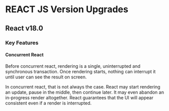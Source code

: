 # REACT JS Version Upgrades

## React v18.0

### Key Features

#### Concurrent React

Before concurrent react, rendering is a single, uninterrupted and synchronous transaction. Once rendering starts, nothing can interrupt it until user can see the result on screen.

In concurrent react, that is not always the case. React may start rendering an update, pause in the middle, then continue later. It may even abandon an in-progress render altogether. React guarantees that the UI will appear consistent even if a render is interrupted.
